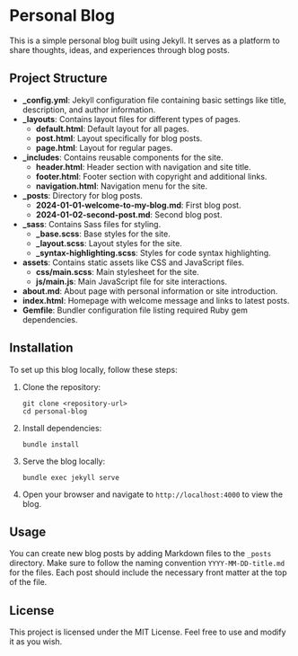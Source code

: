 # Personal Blog

This is a simple personal blog built using Jekyll. It serves as a platform to share thoughts, ideas, and experiences through blog posts.

## Project Structure

- **_config.yml**: Jekyll configuration file containing basic settings like title, description, and author information.
- **_layouts**: Contains layout files for different types of pages.
  - **default.html**: Default layout for all pages.
  - **post.html**: Layout specifically for blog posts.
  - **page.html**: Layout for regular pages.
- **_includes**: Contains reusable components for the site.
  - **header.html**: Header section with navigation and site title.
  - **footer.html**: Footer section with copyright and additional links.
  - **navigation.html**: Navigation menu for the site.
- **_posts**: Directory for blog posts.
  - **2024-01-01-welcome-to-my-blog.md**: First blog post.
  - **2024-01-02-second-post.md**: Second blog post.
- **_sass**: Contains Sass files for styling.
  - **_base.scss**: Base styles for the site.
  - **_layout.scss**: Layout styles for the site.
  - **_syntax-highlighting.scss**: Styles for code syntax highlighting.
- **assets**: Contains static assets like CSS and JavaScript files.
  - **css/main.scss**: Main stylesheet for the site.
  - **js/main.js**: Main JavaScript file for site interactions.
- **about.md**: About page with personal information or site introduction.
- **index.html**: Homepage with welcome message and links to latest posts.
- **Gemfile**: Bundler configuration file listing required Ruby gem dependencies.

## Installation

To set up this blog locally, follow these steps:

1. Clone the repository:
   ```
   git clone <repository-url>
   cd personal-blog
   ```

2. Install dependencies:
   ```
   bundle install
   ```

3. Serve the blog locally:
   ```
   bundle exec jekyll serve
   ```

4. Open your browser and navigate to `http://localhost:4000` to view the blog.

## Usage

You can create new blog posts by adding Markdown files to the `_posts` directory. Make sure to follow the naming convention `YYYY-MM-DD-title.md` for the files. Each post should include the necessary front matter at the top of the file.

## License

This project is licensed under the MIT License. Feel free to use and modify it as you wish.
